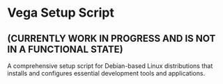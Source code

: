 # Vega Setup Script
## (CURRENTLY WORK IN PROGRESS AND IS NOT IN A FUNCTIONAL STATE)

A comprehensive setup script for Debian-based Linux distributions that installs and configures essential development tools and applications.
